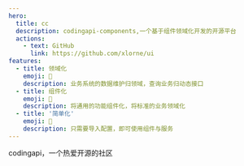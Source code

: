 ```yaml
---
hero:
  title: cc
  description: codingapi-components,一个基于组件领域化开发的开源平台
  actions:
    - text: GitHub
      link: https://github.com/xlorne/ui
features:
  - title: 领域化
    emoji: 💎
    description: 业务系统的数据维护归领域，查询业务归动态接口
  - title: 组件化
    emoji: 🌈
    description: 将通用的功能组件化，将标准的业务领域化
  - title: '简单化'
    emoji: 🚀
    description: 只需要导入配置，即可使用组件与服务
---
```


codingapi，一个热爱开源的社区
